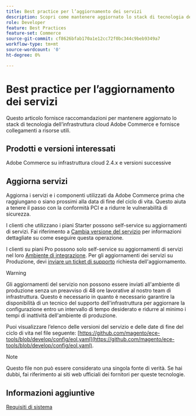 ```yaml
---
title: Best practice per l’aggiornamento dei servizi
description: Scopri come mantenere aggiornato lo stack di tecnologia dell’infrastruttura cloud Adobe Commerce.
role: Developer
feature: Best Practices
feature-set: Commerce
source-git-commit: cf8626bfab170a1e12cc72f0bc344c9beb9349a7
workflow-type: tm+mt
source-wordcount: '0'
ht-degree: 0%

---
```



# Best practice per l’aggiornamento dei servizi

Questo articolo fornisce raccomandazioni per mantenere aggiornato lo stack di tecnologia dell’infrastruttura cloud Adobe Commerce e fornisce collegamenti a risorse utili.

## Prodotti e versioni interessati

Adobe Commerce su infrastruttura cloud 2.4.x e versioni successive

## Aggiorna servizi

Aggiorna i servizi e i componenti utilizzati da Adobe Commerce prima che raggiungano o siano prossimi alla data di fine del ciclo di vita. Questo aiuta a tenere il passo con la conformità PCI e a ridurre le vulnerabilità di sicurezza.

I clienti che utilizzano i piani Starter possono self-service su aggiornamenti di servizi. Fai riferimento a [Cambia versione del servizio](https://devdocs.magento.com/cloud/project/services.html#change-service-version) per informazioni dettagliate su come eseguire questa operazione.

I clienti su piani Pro possono solo self-service su aggiornamenti di servizi nel loro [Ambiente di integrazione](https://experienceleague.adobe.com/docs/commerce-knowledge-base/kb/announcements/commerce-announcements/integration-environment-enhancement-request-pro-and-starter.html). Per gli aggiornamenti dei servizi su Produzione, devi [inviare un ticket di supporto](https://experienceleague.adobe.com/docs/commerce-knowledge-base/kb/help-center-guide/magento-help-center-user-guide.html#submit-ticket) richiesta dell&#39;aggiornamento.

>[!WARNING]
>
>Gli aggiornamenti del servizio non possono essere inviati all&#39;ambiente di produzione senza un preavviso di 48 ore lavorative al nostro team di infrastruttura. Questo è necessario in quanto è necessario garantire la disponibilità di un tecnico del supporto dell&#39;infrastruttura per aggiornare la configurazione entro un intervallo di tempo desiderato e ridurre al minimo i tempi di inattività dell&#39;ambiente di produzione.

Puoi visualizzare l’elenco delle versioni del servizio e delle date di fine del ciclo di vita nel file seguente: [https://github.com/magento/ece-tools/blob/develop/config/eol.yaml](https://github.com/magento/ece-tools/blob/develop/config/eol.yaml).

>[!NOTE]
>
>Questo file non può essere considerato una singola fonte di verità. Se hai dubbi, fai riferimento ai siti web ufficiali dei fornitori per queste tecnologie.

## Informazioni aggiuntive

[Requisiti di sistema](../../../installation/system-requirements.md)
